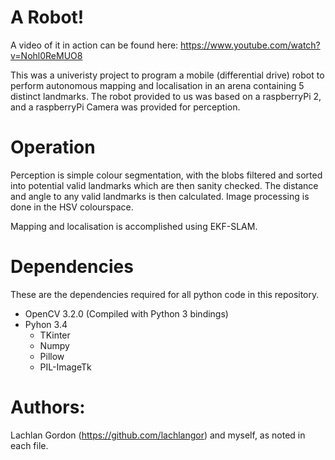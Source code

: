 # A Robot! 

A video of it in action can be found here: https://www.youtube.com/watch?v=Nohl0ReMUO8

This was a univeristy project to program a mobile (differential drive) robot to perform
autonomous mapping and localisation in an arena containing 5 distinct landmarks. The robot
provided to us was based on a raspberryPi 2, and a raspberryPi Camera was provided for perception.

# Operation

Perception is simple colour segmentation, with the blobs filtered and sorted into potential valid 
landmarks which are then sanity checked. The distance and angle to any valid landmarks is then calculated.
Image processing is done in the HSV colourspace.

Mapping and localisation is accomplished using EKF-SLAM.

# Dependencies

These are the dependencies required for all python code in this repository.

* OpenCV 3.2.0 (Compiled with Python 3 bindings)
* Pyhon 3.4
  * TKinter
  * Numpy
  * Pillow
  * PIL-ImageTk

# Authors:
Lachlan Gordon (https://github.com/lachlangor) and myself, as noted in each file.

